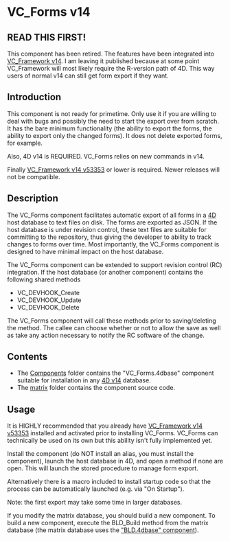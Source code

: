 # VC_Forms v14

## READ THIS FIRST!

This component has been retired. The features have been integrated into [VC_Framework v14](https://github.com/4D/vc-framework-v14). I am leaving it published because at some point VC_Framework will most likely require the R-version path of 4D.  This way users of normal v14 can still get form export if they want.


## Introduction

This component is not ready for primetime. Only use it if you are willing to deal with bugs and possibly the need to start the export over from scratch. It has the bare minimum functionality (the ability to export the forms, the ability to export only the changed forms). It does not delete exported forms, for example.

Also, 4D v14 is REQUIRED. VC_Forms relies on new commands in v14.

Finally [VC_Framework v14 v53353](https://github.com/4D/vc-framework-v14/releases/tag/v53533) or lower is required.  Newer releases will not be compatible.


## Description

The VC_Forms component facilitates automatic export of all forms in a [4D](http://www.4d.com) host database to text files on disk.  The forms are exported as JSON.  If the host database is under revision control, these text files are suitable for committing to the repository, thus giving the developer to ability to track changes to forms over time. Most importantly, the VC_Forms component is designed to have minimal impact on the host database.

The VC_Forms component can be extended to support revision control (RC) integration. If the host database (or another component) contains the following shared methods

* VC_DEVHOOK_Create
* VC_DEVHOOK_Update
* VC_DEVHOOK_Delete

The VC_Forms component will call these methods prior to saving/deleting the method. The callee can choose whether or not to allow the save as well as take any action necessary to notify the RC software of the change.

## Contents

* The [Components](https://github.com/4D/vc-forms-v14/tree/master/Components) folder contains the "VC_Forms.4dbase" component suitable for installation in any [4D v14](http://www.4d.com/products/4dv14.html) database.
* The [matrix](https://github.com/4D/vc-forms-v14/tree/master/matrix) folder contains the component source code.

## Usage

It is HIGHLY recommended that you already have [VC_Framework v14 v53353](https://github.com/4D/vc-framework-v14/releases/tag/v53533) installed and activated prior to installing VC_Forms.  VC_Forms can technically be used on its own but this ability isn't fully implemented yet.

Install the component (do NOT install an alias, you must install the component), launch the host database in 4D, and open a method if none are open. This will launch the stored procedure to manage form export.

Alternatively there is a macro included to install startup code so that the process can be automatically launched (e.g. via "On Startup").

Note: the first export may take some time in larger databases.

If you modify the matrix database, you should build a new component.  To build a new component, execute the BLD_Build method from the matrix database (the matrix database uses the ["BLD.4dbase" component](https://github.com/4D/interpreted-build-v14)).
